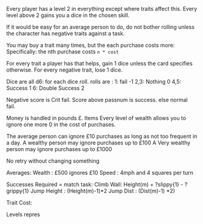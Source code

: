 Every player has a level 2 in everything except where traits affect this.
Every level above 2 gains you a dice in the chosen skill.

If it would be easy for an average person to do, do not bother rolling unless the character has negative traits against a task.

You may buy a trait many times, but the each purchase costs more: Specifically: the nth purchase costs ```n * cost```

For every trait a player has that helps, gain 1 dice unless the card specifies otherwise.
For every negative trait, lose 1 dice.

Dice are all d6:
for each dice roll.
rolls are :
    1: fail -1
    2,3: Nothing 0 
    4,5: Success 1
    6: Double Success 2

Negative score is Crit fail.
Score above passnum is success.
else normal fail.


Money is handled in pounds £. Items Every level of wealth allows you to ignore one more 0 in the cost of purchases.

The average person can ignore £10 purchases as long as not too frequent in a day.
A wealthy person may ignore purchases up to £100
A Very wealthy person may ignore purchases up to £1000


No retry without changing something

Averages:
    Wealth : £500 ignores £10
    Speed : 4mph and 4 squares per turn


Successes Required = match task: 
    Climb Wall:  Height(m) + ?slippy{1} - ?grippy{1}
    Jump Height : (Height(m)-1)*2
    Jump Dist : (Dist(m)-1) *2)


Trait Cost:

Levels repres


